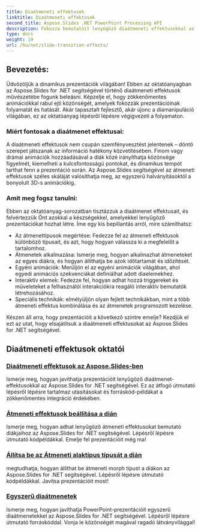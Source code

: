 ```yaml
---
title: Diaátmeneti effektusok
linktitle: Diaátmeneti effektusok
second_title: Aspose.Slides .NET PowerPoint Processing API
description: Fokozza bemutatóit lenyűgöző diaátmeneti effektusokkal az Aspose.Slides for .NET segítségével. Ismerje meg, hogyan adhat dinamikus animációkat a diákhoz a lenyűgöző megtekintési élmény érdekében.
type: docs
weight: 19
url: /hu/net/slide-transition-effects/
---
```


## Bevezetés:

Üdvözöljük a dinamikus prezentációk világában! Ebben az oktatóanyagban az Aspose.Slides for .NET segítségével történő diaátmeneti effektusok művészetébe fogunk beleásni. Képzelje el, hogy zökkenőmentes animációkkal rabul ejti közönségét, amelyek fokozzák prezentációinak folyamatát és hatását. Akár tapasztalt fejlesztő, akár újonc a diamanipuláció világában, ez az oktatóanyag lépésről lépésre végigvezeti a folyamaton.

### Miért fontosak a diaátmenet effektusai:

A diaátmeneti effektusok nem csupán szemfényvesztést jelentenek – döntő szerepet játszanak az információ hatékony közvetítésében. Finom vagy drámai animációk hozzáadásával a diák közé irányíthatja közönsége figyelmét, kiemelheti a kulcsfontosságú pontokat, és dinamikus tempót tarthat fenn a prezentáció során. Az Aspose.Slides segítségével az átmeneti effektusok széles skáláját valósíthatja meg, az egyszerű halványításoktól a bonyolult 3D-s animációkig.

### Amit meg fogsz tanulni:

Ebben az oktatóanyag-sorozatban tisztázzuk a diaátmenet effektusait, és felvértezzük Önt azokkal a készségekkel, amelyekkel lenyűgöző prezentációkat hozhat létre. Íme egy kis bepillantás arról, mire számíthatsz:

- Az átmenettípusok megértése: Fedezze fel az átmeneti effektusok különböző típusait, és azt, hogy hogyan válassza ki a megfelelőt a tartalomhoz.
- Átmenetek alkalmazása: Ismerje meg, hogyan alkalmazhat átmeneteket az egyes diákra, és hogyan állíthatja be azok időtartamát és időzítését.
- Egyéni animációk: Merüljön el az egyéni animációk világában, ahol egyedi animációs szekvenciákat definiálhat adott diaelemekhez.
- Interaktív elemek: Fedezze fel, hogyan adhat hozzá triggereket és műveleteket a felhasználói interakciókra reagáló interaktív bemutatók létrehozásához.
- Speciális technikák: elmélyüljön olyan fejlett technikákban, mint a több átmeneti effektus kombinálása és az átmenetek programozott kezelése.

Készen áll arra, hogy prezentációit a következő szintre emelje? Kezdjük el ezt az utat, hogy elsajátítsuk a diaátmeneti effektusokat az Aspose.Slides for .NET segítségével.

## Diaátmeneti effektusok oktatói
### [Diaátmeneti effektusok az Aspose.Slides-ben](./slide-transition-effects/)
Ismerje meg, hogyan javíthatja prezentációit lenyűgöző diaátmenet-effektusokkal az Aspose.Slides for .NET segítségével. Ez az átfogó útmutató lépésről lépésre tartalmaz utasításokat és forráskód-példákat a zökkenőmentes integráció érdekében.
### [Átmeneti effektusok beállítása a dián](./set-transition-effects/)
Ismerje meg, hogyan adhat lenyűgöző átmeneti effektusokat bemutató diákjaihoz az Aspose.Slides for .NET segítségével. Lépésről lépésre útmutató kódpéldákkal. Emelje fel prezentációit még ma! 
### [Állítsa be az Átmeneti alaktípus típusát a dián](./set-transition-morph-type/)
megtudhatja, hogyan állíthat be átmeneti morph típust a diákon az Aspose.Slides for .NET segítségével. Lépésről lépésre útmutató kódpéldákkal. Javítsa prezentációit most! 
### [Egyszerű diaátmenetek](./simple-slide-transitions/)
Ismerje meg, hogyan javíthatja PowerPoint-prezentációit egyszerű diaátmenetekkel az Aspose.Slides for .NET segítségével. Lépésről lépésre útmutató forráskóddal. Vonja le közönségét magával ragadó látványvilággal!